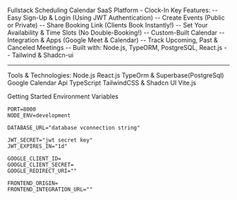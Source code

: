 Fullstack Scheduling Calendar SaaS Platform - Clock-In
Key Features:
-- Easy Sign-Up & Login (Using JWT Authentication)
-- Create Events (Public or Private)
-- Share Booking Link (Clients Book Instantly!)
-- Set Your Availability & Time Slots (No Double-Booking!)
-- Custom-Built Calendar
-- Integration & Apps (Google Meet & Calendar)
-- Track Upcoming, Past & Canceled Meetings
-- Built with: Node.js, TypeORM, PostgreSQL, React.js
-- Tailwind  & Shadcn-ui

---
Tools & Technologies:
Node.js
React.js
TypeOrm & Superbase(PostgreSql)
Google Calendar Api
TypeScript
TailwindCSS & Shadcn UI
Vite.js

Getting Started
Environment Variables

```plaintext
PORT=8000
NODE_ENV=development

DATABASE_URL="database vconnection string"

JWT_SECRET="jwt secret key"
JWT_EXPIRES_IN="1d"

GOOGLE_CLIENT_ID=
GOOGLE_CLIENT_SECRET=
GOOGLE_REDIRECT_URI=""

FRONTEND_ORIGIN=
FRONTEND_INTEGRATION_URL=""
```
